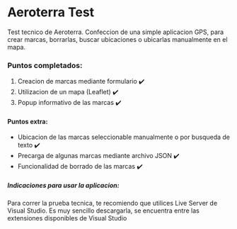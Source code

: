 # Aeroterra Test
 
 Test tecnico de Aeroterra.
 Confeccion de una simple aplicacion GPS, para crear marcas, borrarlas, buscar ubicaciones o ubicarlas manualmente en el mapa.

### Puntos completados:

1. Creacion de marcas mediante formulario ✔️
2. Utilizacion de un mapa (Leaflet) ✔️
3. Popup informativo de las marcas ✔️

#### Puntos extra: 

- Ubicacion de las marcas seleccionable manualmente o por busqueda de texto ✔️
- Precarga de algunas marcas mediante archivo JSON ✔️
- Funcionalidad de borrado de las marcas ✔️

##### Indicaciones para usar la aplicacion:

Para correr la prueba tecnica, te recomiendo que utilices Live Server de Visual Studio. Es muy sencillo descargarla, se encuentra entre las extensiones disponibles de Visual Studio

